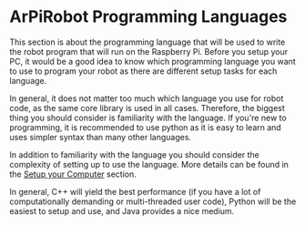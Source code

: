# ArPiRobot Programming Languages

This section is about the programming language that will be used to write the robot program that will run on the Raspberry Pi. Before you setup your PC, it would be a good idea to know which programming language you want to use to program your robot as there are different setup tasks for each language.

In general, it does not matter too much which language you use for robot code, as the same core library is used in all cases. Therefore, the biggest thing you should consider is familiarity with the language. If you're new to programming, it is recommended to use python as it is easy to learn and uses simpler syntax than many other languages.

In addition to familiarity with the language you should consider the complexity of setting up to use the language. More details can be found in the [Setup your Computer](./devsetup.md#other-tools) section.

In general, C++ will yield the best performance (if you have a lot of computationally demanding or multi-threaded user code), Python will be the easiest to setup and use, and Java provides a nice medium.

